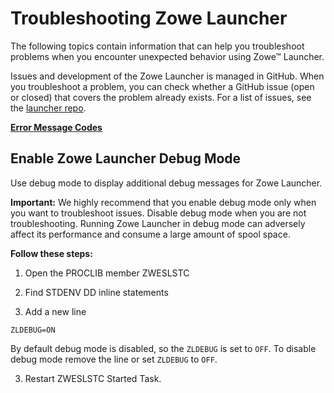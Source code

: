 # Troubleshooting Zowe Launcher

The following topics contain information that can help you troubleshoot problems when you encounter unexpected behavior using Zowe&trade; Launcher.

Issues and development of the Zowe Launcher is managed in GitHub. When you troubleshoot a problem, you can check whether a GitHub issue (open or closed) that covers the problem already exists. For a list of issues, see the [launcher repo](https://github.com/zowe/launcher).

[**Error Message Codes**](../launcher-error-codes.md)
## Enable Zowe Launcher Debug Mode

Use debug mode to display additional debug messages for Zowe Launcher.

**Important:** We highly recommend that you enable debug mode only when you want to troubleshoot issues.
Disable debug mode when you are not troubleshooting. Running Zowe Launcher in debug mode can adversely affect its performance and consume a large amount of spool space.

**Follow these steps:**

1. Open the PROCLIB member ZWESLSTC

2. Find STDENV DD inline statements

3. Add a new line
  
  ```
  ZLDEBUG=ON
  ```
  By default debug mode is disabled, so the `ZLDEBUG` is set to `OFF`. To disable debug mode remove the line or set `ZLDEBUG` to `OFF`.
   
3. Restart ZWESLSTC Started Task.
